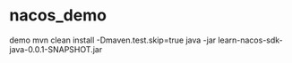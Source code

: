 # nacos_demo
demo
mvn clean install  -Dmaven.test.skip=true
java -jar learn-nacos-sdk-java-0.0.1-SNAPSHOT.jar
